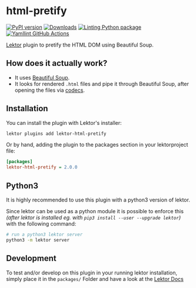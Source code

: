  html-pretify
================
[![PyPI version](https://badge.fury.io/py/lektor-html-pretify.svg)](https://badge.fury.io/py/lektor-html-pretify)
 [![Downloads](https://pepy.tech/badge/lektor-html-pretify)](https://pepy.tech/project/lektor-html-pretify)
 [![Linting Python package](https://github.com/chaos-bodensee/lektor-html-pretify/actions/workflows/pythonpackage.yml/badge.svg)](https://github.com/chaos-bodensee/lektor-html-pretify/actions/workflows/pythonpackage.yml)
 [![Yamllint GitHub Actions](https://github.com/chaos-bodensee/lektor-html-pretify/actions/workflows/yamllint.yaml/badge.svg)](https://github.com/chaos-bodensee/lektor-html-pretify/actions/workflows/yamllint.yaml)

[Lektor](https://getlektor.com) plugin to pretify the HTML DOM using Beautiful Soup.

 How does it actually work?
----------------------------
 + It uses [Beautiful Soup](https://en.wikipedia.org/wiki/Beautiful_Soup_(HTML_parser)).
 + It looks for rendered ``.html`` files and pipe it through Beautiful Soup, after opening the files via [codecs](https://docs.python.org/3/library/codecs.html).

 Installation
-------------
You can install the plugin with Lektor's installer:
```bash
lektor plugins add lektor-html-pretify
```

Or by hand, adding the plugin to the packages section in your lektorproject file:
```ini
[packages]
lektor-html-pretify = 2.0.0
```

 Python3
----------
It is highly recommended to use this plugin with a python3 version of lektor.

Since lektor can be used as a python module it is possible to enforce this *(after lektor is installed eg. with ``pip3 install --user --upgrade lektor``)* with the following command:
```bash
# run a python3 lektor server
python3 -m lektor server
```

 Development
-------------
To test and/or develop on this plugin in your running lektor installation, simply place it in the ``packages/`` Folder and have a look at the [Lektor Docs](https://www.getlektor.com/docs/plugins/dev/)

<!-- How to add to pypi: https://packaging.python.org/tutorials/packaging-projects/ -->
<!-- Python RELEASEING moved to github action -->
<!-- You have to edit the version number in README and setup.py manually -->
